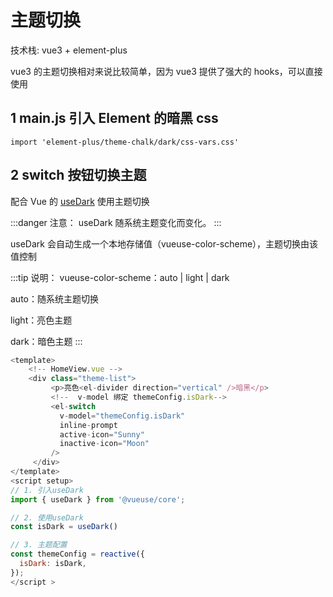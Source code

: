 <!--
 * @Author: rk
 * @Description:
 * @Date: 2024-03-01 14:15:53
 * @LastEditors: rk
 * @LastEditTime: 2024-03-26 12:28:40
-->

# 主题切换

技术栈: vue3 + element-plus

vue3 的主题切换相对来说比较简单，因为 vue3 提供了强大的 hooks，可以直接使用

## 1 main.js 引入 Element 的暗黑 css

```
import 'element-plus/theme-chalk/dark/css-vars.css'
```

## 2 switch 按钮切换主题

配合 Vue 的 [useDark](https://vueuse.org/core/useDark/) 使用主题切换

:::danger 注意：
useDark 随系统主题变化而变化。
:::

useDark 会自动生成一个本地存储值（vueuse-color-scheme），主题切换由该值控制

:::tip 说明：
vueuse-color-scheme：auto | light | dark

auto：随系统主题切换

light：亮色主题

dark：暗色主题
:::

```javascript
<template>
	<!-- HomeView.vue -->
	<div class="theme-list">
         <p>亮色<el-divider direction="vertical" />暗黑</p>
         <!--  v-model 绑定 themeConfig.isDark-->
         <el-switch
           v-model="themeConfig.isDark"
           inline-prompt
           active-icon="Sunny"
           inactive-icon="Moon"
         />
     </div>
</template>
<script setup>
// 1. 引入useDark
import { useDark } from '@vueuse/core';

// 2. 使用useDark
const isDark = useDark()

// 3. 主题配置
const themeConfig = reactive({
  isDark: isDark,
});
</script >

```
